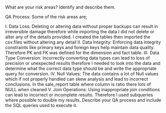 What are your risk areas? Identify and describe them.



QA Process: Some of the risk areas are;

I. Data Loss: Deleting or altering data without proper backups can result in irreversible damage therefore while importing the data I did not delete or alter any of the details provided. I created the tables then imported the csv.files without altering any detail
II. Data Integrity: Enforcing data integrity constraints like primary keys and foreign keys help maintain data quality. Therefore PK and FK was defined for the dimension and fact table.
III. Data Type Conversion: Incorrectly converting data types can lead to loss of precision or unexpected results therefore I needed to look into the data and determine what the correct data type should be and write the appropriate query for conversion.
IV. Null Values: The data contains a lot of Null values which if not properly handled can skew analysis and lead to incorrect conclusions. In the sale_report table where column is ratio there lots of NULL when cleaned
V. Join Operations: Using inappropriate join conditions can lead to incorrect or incomplete results. Therefore I used subqueries where possible to double my results.
Describe your QA process and include the SQL queries used to execute it.
